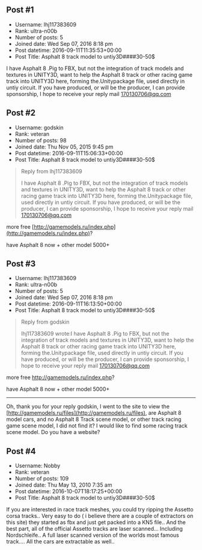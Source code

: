 ## Post #1
- Username: lhj117383609
- Rank: ultra-n00b
- Number of posts: 5
- Joined date: Wed Sep 07, 2016 8:18 pm
- Post datetime: 2016-09-11T11:35:53+00:00
- Post Title: Asphalt 8 track model  to untiy3D####30-50$

I have Asphalt 8 .Pig to FBX, but not the integration of track models and textures in UNITY3D, want to help the Asphalt 8 track or other racing game track into UNITY3D here, forming the.Unitypackage file, used directly in untiy circuit.
If you have produced, or will be the producer, I can provide sponsorship, I hope to receive your reply mail 
[170130706@qq.com](mailto:170130706@qq.com)
## Post #2
- Username: godskin
- Rank: veteran
- Number of posts: 98
- Joined date: Thu Nov 05, 2015 9:45 pm
- Post datetime: 2016-09-11T15:06:33+00:00
- Post Title: Asphalt 8 track model  to untiy3D####30-50$

> Reply from lhj117383609
>
> I have Asphalt 8 .Pig to FBX, but not the integration of track models and textures in UNITY3D, want to help the Asphalt 8 track or other racing game track into UNITY3D here, forming the.Unitypackage file, used directly in untiy circuit.
If you have produced, or will be the producer, I can provide sponsorship, I hope to receive your reply mail 
170130706@qq.com

more free
[http://gamemodels.ru/index.php](http://gamemodels.ru/index.php)?

have Asphalt 8 now + other model 5000+
## Post #3
- Username: lhj117383609
- Rank: ultra-n00b
- Number of posts: 5
- Joined date: Wed Sep 07, 2016 8:18 pm
- Post datetime: 2016-09-11T16:13:50+00:00
- Post Title: Asphalt 8 track model  to untiy3D####30-50$

> Reply from godskin
>
> lhj117383609 wrote:I have Asphalt 8 .Pig to FBX, but not the integration of track models and textures in UNITY3D, want to help the Asphalt 8 track or other racing game track into UNITY3D here, forming the.Unitypackage file, used directly in untiy circuit.
If you have produced, or will be the producer, I can provide sponsorship, I hope to receive your reply mail 
170130706@qq.com

more free
http://gamemodels.ru/index.php?

have Asphalt 8 now + other model 5000+

----------------------------------------------------------
Oh, thank you for your reply godskin, I went to the site to view the [http://gamemodels.ru/files](http://gamemodels.ru/files), are Asphalt 8 model cars, and no Asphalt 8 Track scene model, or other track racing game scene model, I did not find it?
I would like to find some racing track scene model. Do you have a website?
## Post #4
- Username: Nobby
- Rank: veteran
- Number of posts: 109
- Joined date: Thu May 13, 2010 7:35 am
- Post datetime: 2016-10-07T18:17:25+00:00
- Post Title: Asphalt 8 track model  to untiy3D####30-50$

If you are interested in race track meshes, you could try ripping the Assetto corsa tracks.. Very easy to do ( i believe there are a couple of extractors on this site) they started as fbx and just get packed into a KN5 file..
And the best part, all of the official Assetto tracks are laser scanned... Including Nordschleife.. A full laser scanned version of the worlds most famous track.... All the cars are extractable as well..

